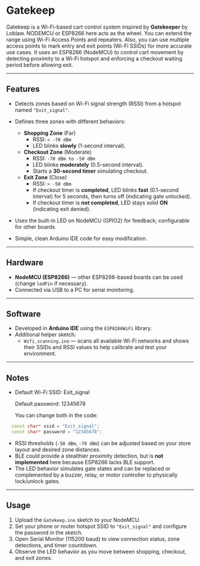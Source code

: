 # Gatekeep

Gatekeep is a Wi-Fi-based cart control system inspired by **Gatekeeper** by Loblaw. NODEMCU or ESP8266 here acts as the wheel. You can extend the range using Wi-Fi Access Points and repeaters. Also, you can use multiple access points to mark entry and exit points (Wi-Fi SSIDs) for more accurate use cases. It uses an ESP8266 (NodeMCU) to control cart movement by detecting proximity to a Wi-Fi hotspot and enforcing a checkout waiting period before allowing exit.

---

## Features

- Detects zones based on Wi-Fi signal strength (RSSI) from a hotspot named `"Exit_signal"`.
- Defines three zones with different behaviors:
  - **Shopping Zone** (Far)  
    - RSSI: `< -70 dBm`  
    - LED blinks **slowly** (1-second interval).
  - **Checkout Zone** (Moderate)  
    - RSSI: `-70 dBm to -50 dBm`  
    - LED blinks **moderately** (0.5-second interval).  
    - Starts a **30-second timer** simulating checkout.
  - **Exit Zone** (Close)  
    - RSSI: `> -50 dBm`  
    - If checkout timer is **completed**, LED blinks **fast** (0.1-second interval) for 5 seconds, then turns off (indicating gate unlocked).  
    - If checkout timer is **not completed**, LED stays solid **ON** (indicating exit denied).

- Uses the built-in LED on NodeMCU (GPIO2) for feedback; configurable for other boards.
- Simple, clean Arduino IDE code for easy modification.

---

## Hardware

- **NodeMCU (ESP8266)** — other ESP8266-based boards can be used (change `ledPin` if necessary).
- Connected via USB to a PC for serial monitoring.

---

## Software

- Developed in **Arduino IDE** using the `ESP8266WiFi` library.
- Additional helper sketch:  
  - `Wifi_scanning.ino` — scans all available Wi-Fi networks and shows their SSIDs and RSSI values to help calibrate and test your environment.

---

## Notes

- Default Wi-Fi SSID: Exit_signal

  Default password: 12345678
  
  You can change both in the code:

  
```cpp
  const char* ssid = "Exit_signal"; 
  const char* password = "12345678";
 ```

- RSSI thresholds (`-50 dBm`, `-70 dBm`) can be adjusted based on your store layout and desired zone distances.
- BLE could provide a stealthier proximity detection, but is **not implemented** here because ESP8266 lacks BLE support.
- The LED behavior simulates gate states and can be replaced or complemented by a buzzer, relay, or motor controller to physically lock/unlock gates.


---

## Usage

1. Upload the `Gatekeep.ino` sketch to your NodeMCU.
2. Set your phone or router hotspot SSID to `"Exit_signal"` and configure the password in the sketch.
3. Open Serial Monitor (115200 baud) to view connection status, zone detections, and timer countdown.
4. Observe the LED behavior as you move between shopping, checkout, and exit zones.

